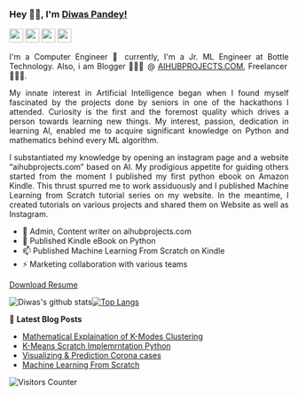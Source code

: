 ### Hey 👋🏽, I'm [Diwas Pandey!](https://diwaspandey.com.np) 

<p>
    <a href="mailto:diwaspandey524@gmail.com"><img src="https://img.shields.io/badge/Email-%23E4405F.svg?&style=for-the-badge&logo=gmail&logoColor=white" height=25></a>
  <a href="https://www.instagram.com/aihub_/"><img src="https://img.shields.io/badge/instagram-%23E4405F.svg?&style=for-the-badge&logo=instagram&logoColor=white" height=25></a>  
  <a href="https://www.linkedin.com/in/diwas424"><img src="https://img.shields.io/badge/linkedin-%230077B5.svg?&style=for-the-badge&logo=linkedin&logoColor=white" height=25></a>
  <a href="https://www.instagram.com/diwaspandey1"><img src="https://img.shields.io/badge/instagram-%23E4405F.svg?&style=for-the-badge&logo=instagram&logoColor=white" height=25></a>  

</p>

<div style="text-align: justify">
      

I'm  a Computer Engineer 🚀 currently, I'm a Jr. ML Engineer at Bottle Technology. Also, i am Blogger 🙍🏽‍♂️ @ [AIHUBPROJECTS.COM](https://aihubprojects.com), Freelancer 👨🏽‍💻.

My innate interest in Artificial Intelligence began when I found myself fascinated by the projects done by seniors in one of the hackathons I attended. Curiosity is the first and the foremost quality which drives a person towards learning new things. My interest, passion, dedication in learning AI, enabled me to acquire significant knowledge on Python and mathematics behind every ML algorithm.

I substantiated my knowledge by opening an instagram page and a website “aihubprojects.com” based on AI. My prodigious appetite for guiding others started from the moment I published my first python ebook on Amazon Kindle. This thrust spurred me to work assiduously and I published Machine Learning from Scratch tutorial series on my website. In the meantime, I created tutorials on various projects and shared them on Website as well as Instagram.
  
  </div>

- 🔭 Admin, Content writer on aihubprojects.com
- 🌱 Published Kindle eBook on Python
- 📫 Published Machine Learning From Scratch on Kindle
- ⚡  Marketing collaboration with various teams

[Download Resume](https://diwaspandey.com.np)

![Diwas's github stats](https://github-readme-stats.vercel.app/api?username=Diwas524&count_private=true&show_icons=true&theme=dark)<a href="https://github.com/diwas524">[![Top Langs](https://github-readme-stats.vercel.app/api/top-langs/?username=diwas524&layout=compact&theme=dark)](https://github.com/diwas524)</a>
  


📕 **Latest Blog Posts**
<!-- BLOG-POST-LIST:START -->
- [Mathematical Explaination of K-Modes Clustering ](https://aihubprojects.com/k-modes-clustering-algorithm-mathematical-scratch-implementation/)
- [K-Means Scratch Implemrntation Python](https://aihubprojects.com/k-means-clustering-from-scratch-python/)
- [Visualizing & Prediction Corona cases](https://aihubprojects.com/visualizing-predicting-corona-cases/)
- [Machine Learning From Scratch](https://aihubprojects.com/machine-learning-from-scratch-python/)
<!-- BLOG-POST-LIST:END -->


 <img src="https://visitor-badge.glitch.me/badge?page_id=Diwas524.Diwas524" alt="Visitors Counter">
